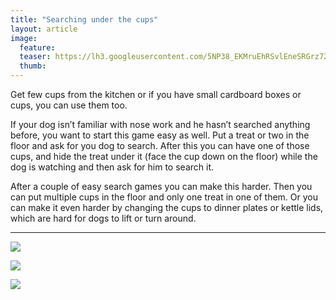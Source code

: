 ```yaml
---
title: "Searching under the cups"
layout: article
image:
  feature:
  teaser: https://lh3.googleusercontent.com/5NP38_EKMruEhRSvlEneSRGrz72ETMwBwoiSZFA7AoQ=w245
  thumb:
---
```


Get few cups from the kitchen or if you have small cardboard boxes or cups, you can use them too.

If your dog isn’t familiar with nose work and he hasn’t searched anything before, you want to start this game easy as well. Put a treat or two in the floor and ask for you dog to search. After this you can have one of those cups, and hide the treat under it (face the cup down on the floor) while the dog is watching and then ask for him to search it.

After a couple of easy search games you can make this harder. Then you can put multiple cups in the floor and only one treat in one of them. Or you can make it even harder by changing the cups to dinner plates or kettle lids, which are hard for dogs to lift or turn around.

---

[![](https://lh3.googleusercontent.com/ke-f2cvLPNfsHJOfUP1z32LCWFibyB2uuZWEdsIvX9s=w800)](https://lh3.googleusercontent.com/ke-f2cvLPNfsHJOfUP1z32LCWFibyB2uuZWEdsIvX9s=s0)

[![](https://lh3.googleusercontent.com/FY4qHYCusHlhsZNEISNwhPTV9nhtsEdPTtS4on2WAT4=w800)](https://lh3.googleusercontent.com/FY4qHYCusHlhsZNEISNwhPTV9nhtsEdPTtS4on2WAT4=s0)

[![](https://lh3.googleusercontent.com/4IPG3Y0AHVGAKxbYUItYdv1FgVn4QmFmheOErm8oCf4=w800)](https://lh3.googleusercontent.com/4IPG3Y0AHVGAKxbYUItYdv1FgVn4QmFmheOErm8oCf4=s0)
